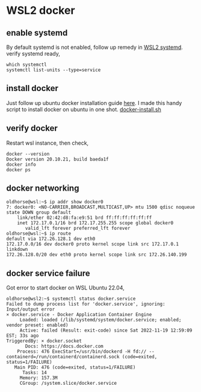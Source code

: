 # WSL2 docker 
## enable systemd 
By default systemd is not enabled, follow up remedy in [WSL2 systemd](./WSL2%20systemd.md).
verify systemd ready,
```
which systemctl 
systemctl list-units --type=service
```
## install docker 
Just follow up ubuntu docker installation guide [here](https://docs.docker.com/engine/install/ubuntu). 
I made this handy script to install docker on ubuntu in one shot.
[docker-install.sh](https://github.com/robertluwang/miniguide-nativecloud/blob/main/k8s%20script/docker-install.sh)
## verify docker
Restart wsl instance, then check,
```
docker --version 
Docker version 20.10.21, build baeda1f
docker info
docker ps 
```
## docker networking
```
oldhorse@wsl:~$ ip addr show docker0
7: docker0: <NO-CARRIER,BROADCAST,MULTICAST,UP> mtu 1500 qdisc noqueue state DOWN group default 
    link/ether 02:42:d8:fa:e9:51 brd ff:ff:ff:ff:ff:ff
    inet 172.17.0.1/16 brd 172.17.255.255 scope global docker0
       valid_lft forever preferred_lft forever
oldhorse@wsl:~$ ip route
default via 172.26.128.1 dev eth0 
172.17.0.0/16 dev docker0 proto kernel scope link src 172.17.0.1 linkdown
172.26.128.0/20 dev eth0 proto kernel scope link src 172.26.140.199
```
## docker service failure
Got error to start docker on WSL Ubuntu 22.04, 
```
oldhorse@wsl2:~$ systemctl status docker.service
Failed to dump process list for 'docker.service', ignoring: Input/output error
× docker.service - Docker Application Container Engine
     Loaded: loaded (/lib/systemd/system/docker.service; enabled; vendor preset: enabled)
     Active: failed (Result: exit-code) since Sat 2022-11-19 12:59:09 EST; 33s ago
TriggeredBy: × docker.socket
       Docs: https://docs.docker.com
    Process: 476 ExecStart=/usr/bin/dockerd -H fd:// --containerd=/run/containerd/containerd.sock (code=exited, status=1/FAILURE)
   Main PID: 476 (code=exited, status=1/FAILURE)
      Tasks: 14
     Memory: 157.3M
     CGroup: /system.slice/docker.service
```

